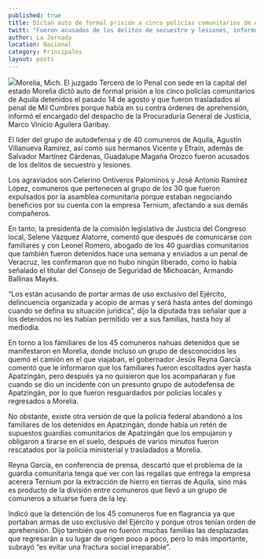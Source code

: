 ```yaml
---
published: true
title: Dictan auto de formal prisión a cinco policías comunitarios de Aquila
twitt: "Fueron acusados de los delitos de secuestro y lesiones, informó la PGJ de Michoacán."
author: La Jornada
location: Nacional
category: Principales
layout: posts
---
```


![](http://i.imgur.com/aXlzv4Pm.jpg)Morelia, Mich. El juzgado Tercero de lo Penal con sede en la capital del estado Morelia dictó auto de formal prisión a los cinco policías comunitarios de Aquila detenidos el pasado 14 de agosto y que fueron trasladados al penal de Mil Cumbres porque había en su contra órdenes de aprehensión, informó el encargado del despacho de la Procuraduría General de Justicia, Marco Vinicio Aguilera Garibay.

El líder del grupo de autodefensa y de 40 comuneros de Aquila, Agustín Villanueva Ramírez, así como sus hermanos Vicente y Efraín, además de Salvador Martínez Cárdenas, Guadalupe Magaña Orozco fueron acusados de los delitos de secuestro y lesiones.

Los agraviados son Celerino Ontiveros Palominos y José Antonio Ramírez López, comuneros que pertenecen al grupo de los 30 que fueron expulsados por la asamblea comunitaria porque estaban negociando beneficios por su cuenta con la empresa Ternium, afectando a sus demás compañeros.

En tanto, la presidenta de la comisión legislativa de Justicia del Congreso local, Selene Vázquez Alatorre, comentó que después de comunicarse con familiares y con Leonel Romero, abogado de los 40 guardias comunitarios que también fueron detenidos hace una semana y enviados a un penal de Veracruz, les confirmaron que no hubo ningún liberado, como lo había señalado el titular del Consejo de Seguridad de Michoacán, Armando Ballinas Mayés.

“Los están acusando de portar armas de uso exclusivo del Ejército, delincuencia organizada y acopio de armas y será hasta antes del domingo cuando se defina su situación jurídica”, dijo la diputada tras señalar que a los detenidos no les habían permitido ver a sus familias, hasta hoy al mediodía.

En torno a los familiares de los 45 comuneros nahuas detenidos que se manifestaron en Morelia, donde incluso un grupo de desconocidos les quemó el camión en el que viajaban, el gobernador Jesús Reyna García comentó que le informaron que los familiares fueron escoltados ayer hasta Apatzingán, pero después ya no quisieron que los acompañaran y fue cuando se dio un incidente con un presunto grupo de autodefensa de Apatzingán, por lo que fueron resguardados por policías locales y regresados a Morelia.

No obstante, existe otra versión de que la policía federal abandonó a los familiares de los detenidos en Apatzingán, donde había un retén de supuestos guardias comunitarios de Apatzingán que los empujaron y obligaron a tirarse en el suelo, después de varios minutos fueron rescatados por la policía ministerial y trasladados a Morelia.

Reyna García, en conferencia de prensa, descartó que el problema de la guardia comunitaria tenga que ver con las regalías que entrega la empresa acerera Ternium por la extracción de hierro en tierras de Aquila, sino más es producto de la división entre comuneros que llevó a un grupo de comuneros a situarse fuera de la ley.

Indicó que la detención de los 45 comuneros fue en flagrancia ya que portaban armas de uso exclusivo del Ejército y porque otros tenían orden de aprehensión. Dijo también que no fueron muchas familias las desplazadas que regresarán a su lugar de origen poco a poco, pero lo más importante, subrayó “es evitar una fractura social irreparable”.
